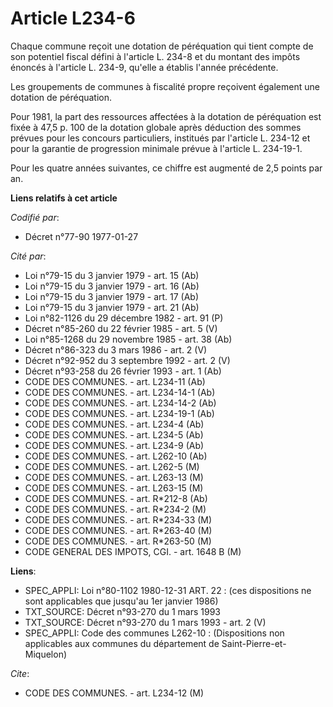 # Article L234-6

Chaque commune reçoit une dotation de péréquation qui tient compte de son potentiel fiscal défini à l'article L. 234-8 et du
montant des impôts énoncés à l'article L. 234-9, qu'elle a établis l'année précédente.

Les groupements de communes à fiscalité propre reçoivent également une dotation de péréquation.

Pour 1981, la part des ressources affectées à la dotation de péréquation est fixée à 47,5 p. 100 de la dotation globale après
déduction des sommes prévues pour les concours particuliers, institués par l'article L. 234-12 et pour la garantie de
progression minimale prévue à l'article L. 234-19-1.

Pour les quatre années suivantes, ce chiffre est augmenté de 2,5 points par an.

**Liens relatifs à cet article**

_Codifié par_:

  - Décret n°77-90 1977-01-27

_Cité par_:

  - Loi n°79-15 du 3 janvier 1979 - art. 15 (Ab)
  - Loi n°79-15 du 3 janvier 1979 - art. 16 (Ab)
  - Loi n°79-15 du 3 janvier 1979 - art. 17 (Ab)
  - Loi n°79-15 du 3 janvier 1979 - art. 21 (Ab)
  - Loi n°82-1126 du 29 décembre 1982 - art. 91 (P)
  - Décret n°85-260 du 22 février 1985 - art. 5 (V)
  - Loi n°85-1268 du 29 novembre 1985 - art. 38 (Ab)
  - Décret n°86-323 du 3 mars 1986 - art. 2 (V)
  - Décret n°92-952 du 3 septembre 1992 - art. 2 (V)
  - Décret n°93-258 du 26 février 1993 - art. 1 (Ab)
  - CODE DES COMMUNES. - art. L234-11 (Ab)
  - CODE DES COMMUNES. - art. L234-14-1 (Ab)
  - CODE DES COMMUNES. - art. L234-14-2 (Ab)
  - CODE DES COMMUNES. - art. L234-19-1 (Ab)
  - CODE DES COMMUNES. - art. L234-4 (Ab)
  - CODE DES COMMUNES. - art. L234-5 (Ab)
  - CODE DES COMMUNES. - art. L234-9 (Ab)
  - CODE DES COMMUNES. - art. L262-10 (Ab)
  - CODE DES COMMUNES. - art. L262-5 (M)
  - CODE DES COMMUNES. - art. L263-13 (M)
  - CODE DES COMMUNES. - art. L263-15 (M)
  - CODE DES COMMUNES. - art. R*212-8 (Ab)
  - CODE DES COMMUNES. - art. R*234-2 (M)
  - CODE DES COMMUNES. - art. R*234-33 (M)
  - CODE DES COMMUNES. - art. R*263-40 (M)
  - CODE DES COMMUNES. - art. R*263-50 (M)
  - CODE GENERAL DES IMPOTS, CGI. - art. 1648 B (M)

**Liens**:

  - SPEC_APPLI: Loi n°80-1102 1980-12-31 ART. 22 : (ces dispositions ne sont applicables que jusqu'au 1er janvier 1986)
  - TXT_SOURCE: Décret n°93-270 du 1 mars 1993
  - TXT_SOURCE: Décret n°93-270 du 1 mars 1993 - art. 2 (V)
  - SPEC_APPLI: Code des communes L262-10 : (Dispositions non applicables aux communes du département de Saint-Pierre-et-Miquelon)

_Cite_:

  - CODE DES COMMUNES. - art. L234-12 (M)
